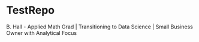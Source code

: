 # TestRepo
B. Hall - Applied Math Grad | Transitioning to Data Science | Small Business Owner with Analytical Focus
